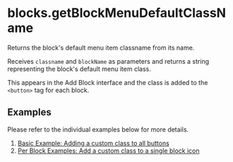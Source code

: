 # blocks.getBlockMenuDefaultClassName

Returns the block's default menu item classname from its name.

Receives `classname` and `blockName` as parameters and returns a string representing the block's default menu item class.

This appears in the Add Block interface and the class is added to the `<button>` tag for each block.

## Examples

Please refer to the individual examples below for more details.

1. [Basic Example: Adding a custom class to all buttons ](./examples/basic)
2. [Per Block Examples: Add a custom class to a single block icon](./examples/per-block)
